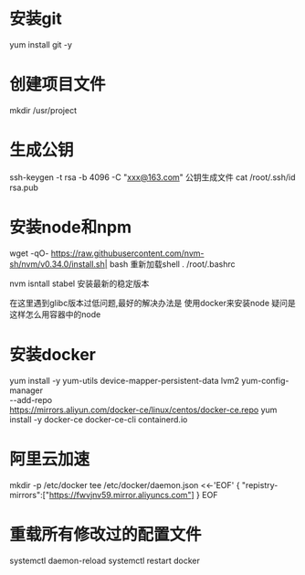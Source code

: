 # 安装git
yum install git -y
# 创建项目文件
mkdir /usr/project
# 生成公钥
ssh-keygen -t rsa -b 4096 -C "xxx@163.com"
公钥生成文件
cat /root/.ssh/id rsa.pub
# 安装node和npm
wget -qO- https://raw.githubusercontent.com/nvm-sh/nvm/v0.34.0/install.sh| bash
重新加载shell
. /root/.bashrc

nvm isntall stabel 安装最新的稳定版本

在这里遇到glibc版本过低问题,最好的解决办法是 使用docker来安装node 疑问是这样怎么用容器中的node

# 安装docker
yum install -y yum-utils device-mapper-persistent-data lvm2
yum-config-manager \
   --add-repo \
   https://mirrors.aliyun.com/docker-ce/linux/centos/docker-ce.repo
yum install -y docker-ce docker-ce-cli containerd.io

# 阿里云加速
mkdir -p /etc/docker
tee /etc/docker/daemon.json <<-'EOF'
{
    "repistry-mirrors":["https://fwvjnv59.mirror.aliyuncs.com"]
}
EOF
# 重载所有修改过的配置文件
systemctl daemon-reload
systemctl restart docker